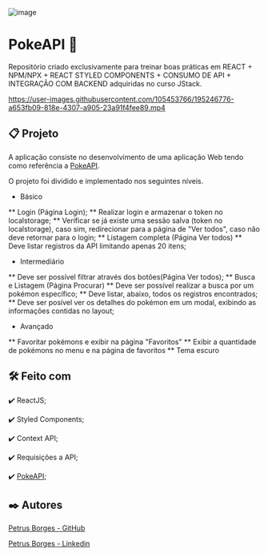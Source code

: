 ![image](https://user-images.githubusercontent.com/105453766/191643381-621a8f04-b13e-41c4-b458-31e0f8b1be43.png)

# PokeAPI 🤘

Repositório criado exclusivamente para treinar boas práticas em REACT + NPM/NPX + REACT STYLED COMPONENTS + CONSUMO DE API + INTEGRAÇÃO COM BACKEND adquiridas no curso JStack.

https://user-images.githubusercontent.com/105453766/195246776-a653fb09-818e-4307-a905-23a91f4fee89.mp4

## 📋 Projeto

A aplicação consiste no desenvolvimento de uma aplicação Web tendo como referência a [PokeAPI](https://pokeapi.co).

O projeto foi dividido e implementado nos seguintes níveis.

* Básico

** Login (Página Login);
** Realizar login e armazenar o token no localstorage;
** Verificar se já existe uma sessão salva (token no localstorage), caso sim, redirecionar para a página de "Ver todos", caso não deve retornar para o login;
** Listagem completa (Página Ver todos)
** Deve listar registros da API limitando apenas 20 itens;

* Intermediário

** Deve ser possível filtrar através dos botões(Página Ver todos);
** Busca e Listagem (Página Procurar)
** Deve ser possível realizar a busca por um pokémon específico;
** Deve listar, abaixo, todos os registros encontrados;
** Deve ser posível ver os detalhes do pokémon em um modal, exibindo as informações contidas no layout;

* Avançado

** Favoritar pokémons e exibir na página "Favoritos"
** Exibir a quantidade de pokémons no menu e na página de favoritos
** Tema escuro

## 🛠️ Feito com

✔️ ReactJS;

✔️ Styled Components;

✔️ Context API;

✔️ Requisições a API;

✔️ [PokeAPI](https://pokeapi.co);

## ✒️ Autores

[Petrus Borges - GitHub](https://github.com/PetrusBorges)

[Petrus Borges - Linkedin](https://www.linkedin.com/in/petrusborgesmachado/)
